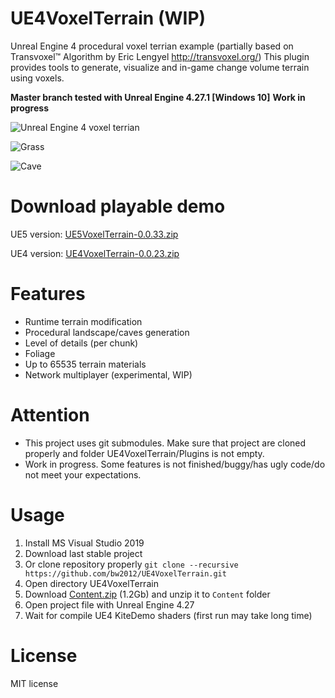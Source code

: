 # UE4VoxelTerrain (WIP)
Unreal Engine 4 procedural voxel terrian example (partially based on Transvoxel™ Algorithm by Eric Lengyel http://transvoxel.org/)
This plugin provides tools to generate, visualize and in-game change volume terrain using voxels.

**Master branch tested with Unreal Engine 4.27.1 [Windows 10]**
**Work in progress**

![Unreal Engine 4 voxel terrian](https://github.com/bw2012/UE4VoxelTerrain/blob/master/terrain.gif?raw=true)

![Grass](https://github.com/bw2012/UE4VoxelTerrain/blob/master/grass.gif?raw=true)

![Cave](https://github.com/bw2012/UE4VoxelTerrain/blob/master/cave.gif?raw=true)

# Download playable demo
UE5 version: [UE5VoxelTerrain-0.0.33.zip](https://cutt.ly/Q0nEiN8) 

UE4 version: [UE4VoxelTerrain-0.0.23.zip](https://bit.ly/3v4F13A) 


# Features
* Runtime terrain modification
* Procedural landscape/caves generation
* Level of details (per chunk)
* Foliage
* Up to 65535 terrain materials
* Network multiplayer (experimental, WIP)

# Attention
* This project uses git submodules. Make sure that project are cloned properly and folder UE4VoxelTerrain/Plugins is not empty.
* Work in progress. Some features is not finished/buggy/has ugly code/do not meet your expectations.

# Usage
1. Install MS Visual Studio 2019
2. Download last stable project 
3. Or clone repository properly ```git clone --recursive https://github.com/bw2012/UE4VoxelTerrain.git```
4. Open directory UE4VoxelTerrain
5. Download [Content.zip](https://drive.google.com/file/d/1nBXoLTTpq92ENEfLSIoFxh2cTe1AVGJ3/view?usp=sharingi) (1.2Gb) and unzip it to ```Content``` folder
6. Open project file with Unreal Engine 4.27
7. Wait for compile UE4 KiteDemo shaders (first run may take long time)

# License
MIT license
